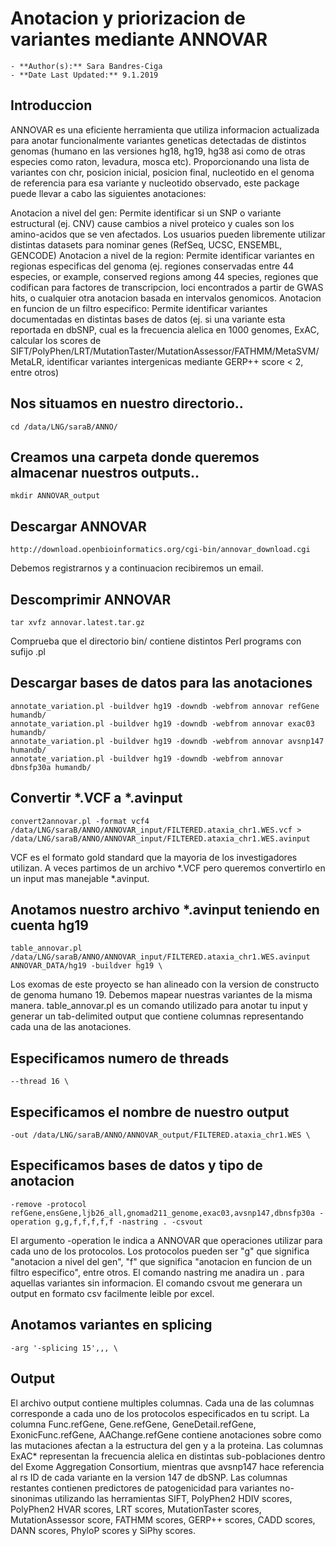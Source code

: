 # Anotacion y priorizacion de variantes mediante ANNOVAR 
	- **Author(s):** Sara Bandres-Ciga
	- **Date Last Updated:** 9.1.2019
	
## Introduccion

ANNOVAR es una eficiente herramienta que utiliza informacion actualizada para anotar funcionalmente variantes geneticas detectadas de distintos genomas (humano en las versiones hg18, hg19, hg38 asi como de otras especies como raton, levadura, mosca etc). 
Proporcionando una lista de variantes con chr, posicion inicial, posicion final, nucleotido en el genoma de referencia para esa variante y nucleotido observado, este package puede llevar a cabo las siguientes anotaciones:

Anotacion a nivel del gen: Permite identificar si un SNP o variante estructural (ej. CNV) cause cambios a nivel proteico y cuales son los amino-acidos que se ven afectados. Los usuarios pueden libremente utilizar distintas datasets para nominar genes (RefSeq, UCSC, ENSEMBL, GENCODE)
Anotacion a nivel de la region: Permite identificar variantes en regionas especificas del genoma (ej. regiones conservadas entre 44 especies, or example, conserved regions among 44 species, regiones que codifican para factores de transcripcion, loci encontrados a partir de GWAS hits, o cualquier otra anotacion basada en intervalos genomicos.
Anotacion en funcion de un filtro especifico: Permite identificar variantes documentadas en distintas bases de datos (ej. si una variante esta reportada en dbSNP, cual es la frecuencia alelica en 1000 genomes, ExAC, calcular los scores de SIFT/PolyPhen/LRT/MutationTaster/MutationAssessor/FATHMM/MetaSVM/MetaLR, identificar variantes intergenicas mediante GERP++ score < 2, entre otros)

## Nos situamos en nuestro directorio..

```
cd /data/LNG/saraB/ANNO/
```

## Creamos una carpeta donde queremos almacenar nuestros outputs..

```
mkdir ANNOVAR_output
```
## Descargar ANNOVAR

```
http://download.openbioinformatics.org/cgi-bin/annovar_download.cgi
```
Debemos registrarnos y a continuacion recibiremos un email.

## Descomprimir ANNOVAR
```
tar xvfz annovar.latest.tar.gz
```
Comprueba que el directorio bin/ contiene distintos Perl programs con sufijo .pl

## Descargar bases de datos para las anotaciones
```
annotate_variation.pl -buildver hg19 -downdb -webfrom annovar refGene humandb/
annotate_variation.pl -buildver hg19 -downdb -webfrom annovar exac03 humandb/ 
annotate_variation.pl -buildver hg19 -downdb -webfrom annovar avsnp147 humandb/ 
annotate_variation.pl -buildver hg19 -downdb -webfrom annovar dbnsfp30a humandb/
```
## Convertir *.VCF a *.avinput
```
convert2annovar.pl -format vcf4 /data/LNG/saraB/ANNO/ANNOVAR_input/FILTERED.ataxia_chr1.WES.vcf > /data/LNG/saraB/ANNO/ANNOVAR_input/FILTERED.ataxia_chr1.WES.avinput
```
VCF es el formato gold standard que la mayoria de los investigadores utilizan. A veces partimos de un archivo *.VCF pero queremos convertirlo en un input mas manejable *.avinput.

## Anotamos nuestro archivo *.avinput teniendo en cuenta hg19
```
table_annovar.pl /data/LNG/saraB/ANNO/ANNOVAR_input/FILTERED.ataxia_chr1.WES.avinput ANNOVAR_DATA/hg19 -buildver hg19 \
```
Los exomas de este proyecto se han alineado con la version de constructo de genoma humano 19. 
Debemos mapear nuestras variantes de la misma manera.
table_annovar.pl es un comando utilizado para anotar tu input y generar un tab-delimited output que contiene columnas representando cada una de las anotaciones.

## Especificamos numero de threads
```
--thread 16 \
```

## Especificamos el nombre de nuestro output
```
-out /data/LNG/saraB/ANNO/ANNOVAR_output/FILTERED.ataxia_chr1.WES \
```
## Especificamos bases de datos y tipo de anotacion
```
-remove -protocol refGene,ensGene,ljb26_all,gnomad211_genome,exac03,avsnp147,dbnsfp30a -operation g,g,f,f,f,f,f -nastring . -csvout
```
El argumento -operation le indica a ANNOVAR que operaciones utilizar para cada uno de los protocolos.
Los protocolos pueden ser "g" que significa "anotacion a nivel del gen", "f" que significa "anotacion en funcion de un filtro especifico", entre otros.
El comando nastring me anadira un . para aquellas variantes sin informacion.
El comando csvout me generara un output en formato csv facilmente leible por excel.

## Anotamos variantes en splicing
```
-arg '-splicing 15',,, \
```
## Output
El archivo output contiene multiples columnas. 
Cada una de las columnas corresponde a cada uno de los protocolos especificados en tu script.
La columna Func.refGene, Gene.refGene, GeneDetail.refGene, ExonicFunc.refGene, AAChange.refGene contiene anotaciones sobre como las mutaciones afectan a la estructura del gen y a la proteina. 
Las columnas ExAC* representan la frecuencia alelica en distintas sub-poblaciones dentro del Exome Aggregation Consortium, mientras que avsnp147 hace referencia al rs ID de cada variante en la version 147 de dbSNP.
Las columnas restantes contienen predictores de patogenicidad para variantes no-sinonimas utilizando las herramientas SIFT, PolyPhen2 HDIV scores, PolyPhen2 HVAR scores, LRT scores, MutationTaster scores, MutationAssessor score, FATHMM scores, GERP++ scores, CADD scores, DANN scores, PhyloP scores y SiPhy scores.
